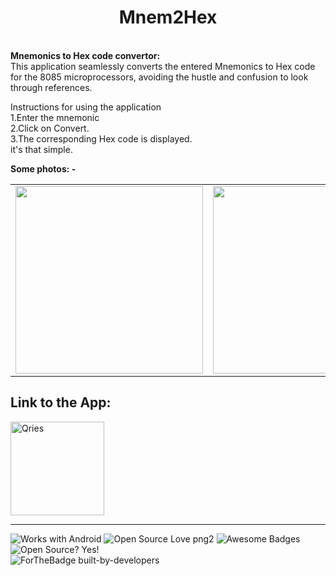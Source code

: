 <h1 align='center'>Mnem2Hex</h1> <br>
<b><b1>Mnemonics to Hex code convertor:</b1> <br> </b>
This application seamlessly converts the entered Mnemonics to Hex code for the 8085 microprocessors, avoiding the hustle and confusion to look through references.<br>
<p>    
         
Instructions for using the application<br>
1.Enter the mnemonic<br>
2.Click on Convert.<br>
3.The corresponding Hex code is displayed.<br>
it's that simple.<br>

**Some photos: -** <br>
<table>
  <tr>
  
<td><img src="https://i.ibb.co/6PJDKV7/B6m-Hlz-Sb-OSmcz0-Yn0-Mn-K4ywts-S6-Wdf-Hrvp-CAqv-M9-Qyp-Mk-GSIOOylc-PVn7y9q3-Z-tl-Q-w1366-h625-rw.webp" width="300"></td>
<td><img src="https://i.ibb.co/sgYb3wW/Sc-D0jm-Vg1azzp-T1-SZzt-Ltx-Zi2m6jofbm-Tvp4-Pp-b-I-kw-Pt2jxr-Ng-DU01x-Gl04-Sr6k-M-w1366-h625-rw.webp" width="300"></td>
<td><img src="https://i.ibb.co/jybGzK8/H7-Wbqp-Nd-CX-PTY4r-Fev-Ea-B16n-Wh-TUl94-R7-KQaauow-SR5-DNh-A3-Ef-Og-Th7-HVQ7v-ZEHW8-w1366-h625-rw.webp" width="300"></td>
<td><img src="https://i.ibb.co/rbMvdcf/exwj-Wii-Gv9-QWY0vwat4-T8-No-F3-JNBM1-CE2-pao-SYHZUtdn-K1-HGk1-Nb-Dy-u3-PI-T0-AA-w1366-h625-rw.webp" width="300"></td>
</tr>
</table>

**Link to the App:**
-----------------------------------------------------------------
</a>

<a href="https://play.google.com/store/apps/details?id=com.zndvelopers.Mnem2Hexsahq">
         <img alt="Qries" src="https://i.ibb.co/zZbyQmR/en-badge-web-generic.png"
         width=150" >
      </a>


-----------------------------------------------------------------

![Works with Android](https://img.shields.io/badge/Works_with-Android-green?style=flat-square)
![Open Source Love png2](https://badges.frapsoft.com/os/v2/open-source.png?v=103)
![Awesome Badges](https://img.shields.io/badge/badges-awesome-green.svg)
![Open Source? Yes!](https://badgen.net/badge/Open%20Source%20%3F/Yes%21/blue?icon=github) <br>
![ForTheBadge built-by-developers](http://ForTheBadge.com/images/badges/built-by-developers.svg)
